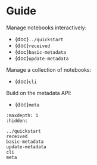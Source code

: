 # Guide

Manage notebooks interactively:

- {doc}`../quickstart`
- {doc}`received`
- {doc}`basic-metadata`
- {doc}`update-metadata`

Manage a collection of notebooks:

- {doc}`cli`

Build on the metadata API:

- {doc}`meta`

```{toctree}
:maxdepth: 1
:hidden:

../quickstart
received
basic-metadata
update-metadata
cli
meta
```
